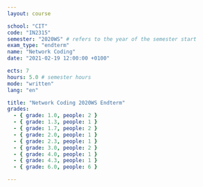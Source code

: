 ```yaml
---
layout: course

school: "CIT"
code: "IN2315"
semester: "2020WS" # refers to the year of the semester start
exam_type: "endterm"
name: "Network Coding"
date: "2021-02-19 12:00:00 +0100"

ects: 7
hours: 5.0 # semester hours
mode: "written"
lang: "en"

title: "Network Coding 2020WS Endterm"
grades:
  - { grade: 1.0, people: 2 }
  - { grade: 1.3, people: 1 }
  - { grade: 1.7, people: 2 }
  - { grade: 2.0, people: 1 }
  - { grade: 2.3, people: 1 }
  - { grade: 3.0, people: 2 }
  - { grade: 4.0, people: 1 }
  - { grade: 4.3, people: 1 }
  - { grade: 6.0, people: 6 }

---
```

